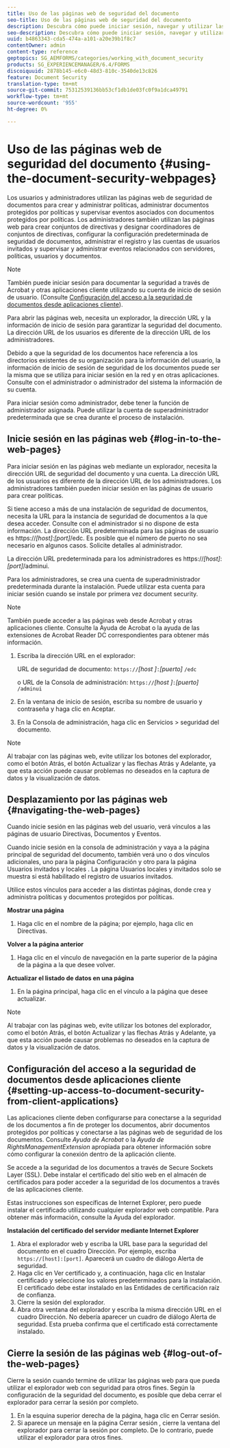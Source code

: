 ```yaml
---
title: Uso de las páginas web de seguridad del documento
seo-title: Uso de las páginas web de seguridad del documento
description: Descubra cómo puede iniciar sesión, navegar y utilizar las páginas web de seguridad del documento.
seo-description: Descubra cómo puede iniciar sesión, navegar y utilizar las páginas web de seguridad del documento.
uuid: b4863343-cda5-474a-a101-a20e39b1f8c7
contentOwner: admin
content-type: reference
geptopics: SG_AEMFORMS/categories/working_with_document_security
products: SG_EXPERIENCEMANAGER/6.4/FORMS
discoiquuid: 2878b145-e6c0-48d3-810c-3540de13c826
feature: Document Security
translation-type: tm+mt
source-git-commit: 75312539136bb53cf1db1de03fc0f9a1dca49791
workflow-type: tm+mt
source-wordcount: '955'
ht-degree: 0%

---
```



# Uso de las páginas web de seguridad del documento {#using-the-document-security-webpages}

Los usuarios y administradores utilizan las páginas web de seguridad de documentos para crear y administrar políticas, administrar documentos protegidos por políticas y supervisar eventos asociados con documentos protegidos por políticas. Los administradores también utilizan las páginas web para crear conjuntos de directivas y designar coordinadores de conjuntos de directivas, configurar la configuración predeterminada de seguridad de documentos, administrar el registro y las cuentas de usuarios invitados y supervisar y administrar eventos relacionados con servidores, políticas, usuarios y documentos.

>[!NOTE]
>
>También puede iniciar sesión para documentar la seguridad a través de Acrobat y otras aplicaciones cliente utilizando su cuenta de inicio de sesión de usuario. (Consulte [Configuración del acceso a la seguridad de documentos desde aplicaciones cliente](using-document-security-web-pages.md#setting-up-access-to-document-security-from-client-applications)).

Para abrir las páginas web, necesita un explorador, la dirección URL y la información de inicio de sesión para garantizar la seguridad del documento. La dirección URL de los usuarios es diferente de la dirección URL de los administradores.

Debido a que la seguridad de los documentos hace referencia a los directorios existentes de su organización para la información del usuario, la información de inicio de sesión de seguridad de los documentos puede ser la misma que se utiliza para iniciar sesión en la red y en otras aplicaciones. Consulte con el administrador o administrador del sistema la información de su cuenta.

Para iniciar sesión como administrador, debe tener la función de administrador asignada. Puede utilizar la cuenta de superadministrador predeterminada que se crea durante el proceso de instalación.

## Inicie sesión en las páginas web {#log-in-to-the-web-pages}

Para iniciar sesión en las páginas web mediante un explorador, necesita la dirección URL de seguridad del documento y una cuenta. La dirección URL de los usuarios es diferente de la dirección URL de los administradores. Los administradores también pueden iniciar sesión en las páginas de usuario para crear políticas.

Si tiene acceso a más de una instalación de seguridad de documentos, necesita la URL para la instancia de seguridad de documentos a la que desea acceder. Consulte con el administrador si no dispone de esta información. La dirección URL predeterminada para las páginas de usuario es https://*[host]*:*[port]*/edc. Es posible que el número de puerto no sea necesario en algunos casos. Solicite detalles al administrador.

La dirección URL predeterminada para los administradores es https://*[host]*:*[port]*/adminui.

Para los administradores, se crea una cuenta de superadministrador predeterminada durante la instalación. Puede utilizar esta cuenta para iniciar sesión cuando se instale por primera vez document security.

>[!NOTE]
>
>También puede acceder a las páginas web desde Acrobat y otras aplicaciones cliente. Consulte la Ayuda de Acrobat o la ayuda de las extensiones de Acrobat Reader DC correspondientes para obtener más información.

1. Escriba la dirección URL en el explorador:

   URL de seguridad de documento: `https://`*[host ]*`:`*[puerto]* `/edc`

   o URL de la Consola de administración: `https://`*[host ]*`:`*[puerto]* `/adminui`

1. En la ventana de inicio de sesión, escriba su nombre de usuario y contraseña y haga clic en Aceptar.
1. En la Consola de administración, haga clic en Servicios > seguridad del documento.

>[!NOTE]
>
>Al trabajar con las páginas web, evite utilizar los botones del explorador, como el botón Atrás, el botón Actualizar y las flechas Atrás y Adelante, ya que esta acción puede causar problemas no deseados en la captura de datos y la visualización de datos.

## Desplazamiento por las páginas web {#navigating-the-web-pages}

Cuando inicie sesión en las páginas web del usuario, verá vínculos a las páginas de usuario Directivas, Documentos y Eventos.

Cuando inicie sesión en la consola de administración y vaya a la página principal de seguridad del documento, también verá uno o dos vínculos adicionales, uno para la página Configuración y otro para la página Usuarios invitados y locales . La página Usuarios locales y invitados solo se muestra si está habilitado el registro de usuarios invitados.

Utilice estos vínculos para acceder a las distintas páginas, donde crea y administra políticas y documentos protegidos por políticas.

**Mostrar una página**

1. Haga clic en el nombre de la página; por ejemplo, haga clic en Directivas.

**Volver a la página anterior**

1. Haga clic en el vínculo de navegación en la parte superior de la página de la página a la que desee volver.

**Actualizar el listado de datos en una página**

1. En la página principal, haga clic en el vínculo a la página que desee actualizar.

>[!NOTE]
>
>Al trabajar con las páginas web, evite utilizar los botones del explorador, como el botón Atrás, el botón Actualizar y las flechas Atrás y Adelante, ya que esta acción puede causar problemas no deseados en la captura de datos y la visualización de datos.

## Configuración del acceso a la seguridad de documentos desde aplicaciones cliente {#setting-up-access-to-document-security-from-client-applications}

Las aplicaciones cliente deben configurarse para conectarse a la seguridad de los documentos a fin de proteger los documentos, abrir documentos protegidos por políticas y conectarse a las páginas web de seguridad de los documentos. Consulte *Ayuda de Acrobat* o la *Ayuda de RightsManagementExtension* apropiada para obtener información sobre cómo configurar la conexión dentro de la aplicación cliente.

Se accede a la seguridad de los documentos a través de Secure Sockets Layer (SSL). Debe instalar el certificado del sitio web en el almacén de certificados para poder acceder a la seguridad de los documentos a través de las aplicaciones cliente.

<!-- Fix broken link See Configuring SSL for information on SSL.-->

Estas instrucciones son específicas de Internet Explorer, pero puede instalar el certificado utilizando cualquier explorador web compatible. Para obtener más información, consulte la Ayuda del explorador.

**Instalación del certificado del servidor mediante Internet Explorer**

1. Abra el explorador web y escriba la URL base para la seguridad del documento en el cuadro Dirección. Por ejemplo, escriba `https://[host]:[port]`. Aparecerá un cuadro de diálogo Alerta de seguridad.
1. Haga clic en Ver certificado y, a continuación, haga clic en Instalar certificado y seleccione los valores predeterminados para la instalación. El certificado debe estar instalado en las Entidades de certificación raíz de confianza.
1. Cierre la sesión del explorador.
1. Abra otra ventana del explorador y escriba la misma dirección URL en el cuadro Dirección. No debería aparecer un cuadro de diálogo Alerta de seguridad. Esta prueba confirma que el certificado está correctamente instalado.

## Cierre la sesión de las páginas web {#log-out-of-the-web-pages}

Cierre la sesión cuando termine de utilizar las páginas web para que pueda utilizar el explorador web con seguridad para otros fines. Según la configuración de la seguridad del documento, es posible que deba cerrar el explorador para cerrar la sesión por completo.

1. En la esquina superior derecha de la página, haga clic en Cerrar sesión.
1. Si aparece un mensaje en la página Cerrar sesión , cierre la ventana del explorador para cerrar la sesión por completo. De lo contrario, puede utilizar el explorador para otros fines.


